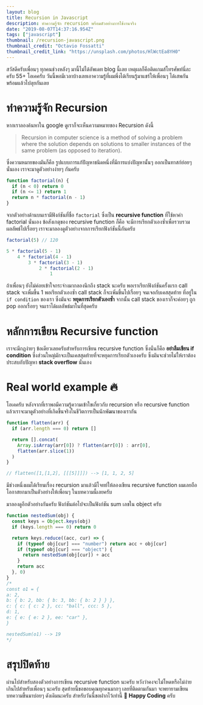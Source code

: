 ```yaml
---
layout: blog
title: Recursion in Javascript
description: ทำความรู้จัก recursion พร้อมตัวอย่างการใช้งานจริง
date: "2019-08-07T14:37:16.954Z"
tags: ["javascript"]
thumbnail: /recursion-javascript.png
thumbnail_credit: "Octavio Fossatti"
thumbnail_credit_link: "https://unsplash.com/photos/HlWctEa8YH0"
---
```


สวัสดีครับเพื่อนๆ ทุกคนช่วงหลังๆ มานี้ไม่ได้อัพเดท blog นี้เลย เหตุผลก็คือติดเกมส์โทรศัพท์นี่ละครับ 55+ โอเคครับ วันนี้พอมีเวลาบ้างเลยเอาความรู้ที่ผมพึ่งได้เรียนรู้มาแชร์ให้เพื่อนๆ ได้เสพกัน พร้อมแล้วไปลุยกันเลย

# ทำความรู้จัก Recursion

หากเราลองค้นหาใน google ดูเราก็จะเห็นความหมายของ Recursion ดังนี้

> Recursion in computer science is a method of solving a problem where the solution depends on solutions to smaller instances of the same problem (as opposed to iteration).

ซึ่งความหมายของมันก็คือ รูปแบบการแก้ปัญหาชนิดหนึ่งที่มีการแบ่งปัญหานั้นๆ ออกเป็นทาสก์ย่อยๆ นั่นเอง เราจะมาดูตัวอย่างง่ายๆ กันครับ

```js
function factorial(n) {
  if (n < 0) return 0
  if (n <= 1) return 1
  return n * factorial(n - 1)
}
```

จากตัวอย่างด้านบนเรามีฟังก์ชันที่ชื่อ `factorial` ซึ่งเป็น **recursive function** ที่ใช้หาค่า factorial นั่นเอง ข้อสังเกตุของ recursive function ก็คือ จะมีการเรียกตัวเองซ้ำเพื่อรวบรวมผลลัพธ์ไปเรื่อยๆ เราจะมาลองดูตัวอย่างจากการเรียกฟังก์ชันนี้กันครับ

```js
factorial(5) // 120

5 * factorial(5 - 1)
    4 * factorial(4 - 1)
        3 * factorial(3 - 1)
            2 * factorial(2 - 1)
                1
```

ถ้าเพื่อนๆ ยังไม่ค่อยเข้าใจกระจ่างมากลองนึกถึง stack นะครับ พอเราเรียกฟังก์ชันครั้งแรก call stack จะเพื่มขึ้น 1 พอเรียกตัวเองซ้ำ call stack ก็จะเพิ่มขึ้นไปเรื่อยๆ จนเจอกับเคสสุดท้าย ที่อยู่ใน `if condition` ของเรา ซึ่งมันจะ **หยุดการเรียกตัวเองซ้ำ** จากนั้น call stack ของเราก็จะค่อยๆ ถูก pop ออกเรื่อยๆ จนเราได้ผลลัพธ์มาในที่สุดครับ

# หลักการเขียน Recursive function

เราจะมีกฏง่ายๆ ข้อเดียวเลยครับสำหรับการเขียน recursive function ซึ่งนั่นก็คือ **อย่าลืมเขียน if condition** ซึ่งส่วนใหญ่มักจะเป็นเคสสุดท้ายที่จะหยุดการเรียกตัวเองครับ ซึ่งมันจะช่วยไม่ให้เราต้องประสบกับปัญหา **stack overflow** นั่นเอง

# Real world example :fire:

โอเคครับ หลังจากที่เราพอมีความรู้ความเข้าใขเกี่ยวกับ recursion หรือ recursive function แล้วเราจะมาดูตัวอย่างที่เกิดขึ้นจริงในชีวิตการเป็นนักพัฒนาของเรากัน

```js
function flatten(arr) {
  if (arr.length === 0) return []

  return [].concat(
    Array.isArray(arr[0]) ? flatten(arr[0]) : arr[0],
    flatten(arr.slice(1))
  )
}

// flatten([1,[1,2], [[[5]]]]) --> [1, 1, 2, 5]
```

มีช่วงหนึ่งผมได้เรียนเรื่อง recursion มาแล้วมีโจทย์ให้ลองเขียน recursive function ผมเลยถือโอกาสยกมาเป็นตัวอย่างให้เพื่อนๆ ในบทความนี้เลยครับ

มาลองดูอีกตัวอย่างกันครับ ฟังก์ชันต่อไปจะเป็นฟังก์ชัน sum เลขใน object ครับ

```js
function nestedSum(obj) {
  const keys = Object.keys(obj)
  if (keys.length === 0) return 0

  return keys.reduce((acc, cur) => {
    if (typeof obj[cur] === "number") return acc + obj[cur]
    if (typeof obj[cur] === "object") {
      return nestedSum(obj[cur]) + acc
    }
    return acc
  }, 0)
}
/*
const o1 = {
a: 2,
b: { b: 2, bb: { b: 3, bb: { b: 2 } } },
c: { c: { c: 2 }, cc: "ball", ccc: 5 },
d: 1,
e: { e: { e: 2 }, ee: "car" },
}

nestedSum(o1) --> 19
*/
```

# สรุปปิดท้าย

ผ่านไปสำหรับสองตัวอย่างการเขียน recursive function นะครับ หวังว่าคงจะไม่โหดหรือไม่ง่ายเกินไปสำหรับเพื่อนๆ นะครับ สุดท้ายนี้ขอขอบคุณทุกคนมากๆ เลยที่ติดตามกันมา จะพยายามเขียนบทความขึ้นมาบ่อยๆ ดังเดิมนะครับ สำหรับวันนี้ขอฝากไว้เท่านี้ :pray: **Happy Coding** ครับ
